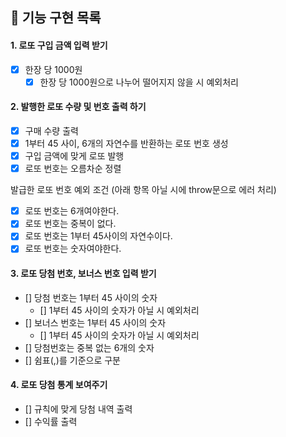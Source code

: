 ## 🚀 기능 구현 목록

#### 1. 로또 구입 금액 입력 받기

- [x] 한장 당 1000원
  - [x] 한장 당 1000원으로 나누어 떨어지지 않을 시 예외처리

#### 2. 발행한 로또 수량 및 번호 출력 하기

- [x] 구매 수량 출력
- [x] 1부터 45 사이, 6개의 자연수를 반환하는 로또 번호 생성
- [x] 구입 금액에 맞게 로또 발행
- [x] 로또 번호는 오름차순 정렬

발급한 로또 번호 예외 조건 (아래 항목 아닐 시에 throw문으로 에러 처리)

- [x] 로또 번호는 6개여야한다.
- [x] 로또 번호는 중복이 없다.
- [x] 로또 번호는 1부터 45사이의 자연수이다.
- [x] 로또 번호는 숫자여야한다.

#### 3. 로또 당첨 번호, 보너스 번호 입력 받기

- [] 당첨 번호는 1부터 45 사이의 숫자
  - [] 1부터 45 사이의 숫자가 아닐 시 예외처리
- [] 보너스 번호는 1부터 45 사이의 숫자
  - [] 1부터 45 사이의 숫자가 아닐 시 예외처리
- [] 당첨번호는 중복 없는 6개의 숫자
- [] 쉼표(,)를 기준으로 구분

#### 4. 로또 당첨 통계 보여주기

- [] 규칙에 맞게 당첨 내역 출력
- [] 수익률 출력
